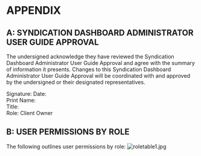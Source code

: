 # APPENDIX

## A: SYNDICATION DASHBOARD ADMINISTRATOR USER GUIDE APPROVAL
The undersigned acknowledge they have reviewed the Syndication Dashboard Administrator User Guide Approval and agree with the summary of information it presents. Changes to this Syndication Dashboard Administrator User Guide Approval will be coordinated with and approved by the undersigned or their designated representatives.


Signature:		Date:	
Print Name:			
Title:			
Role:	Client Owner		

 
## B: USER PERMISSIONS BY ROLE
  
The following outlines user permissions by role:
![roletable1.jpg](https://bitbucket.org/repo/X7nKza/images/797300669-roletable1.jpg)
